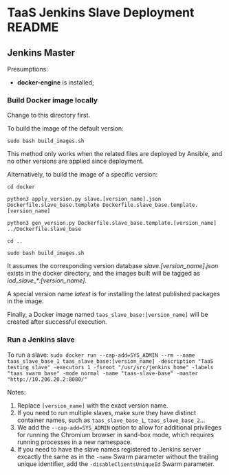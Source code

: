 # TaaS Jenkins Slave Deployment README #

## Jenkins Master ##

Presumptions:

- **docker-engine** is installed;


### Build Docker image locally ###

Change to this directory first.

To build the image of the default version:

`sudo bash build_images.sh`

This method only works when the related files are deployed by Ansible, and no other versions are applied since deployment.

Alternatively, to build the image of a specific version:

`cd docker`  

`python3 apply_version.py slave.[version_name].json Dockerfile.slave_base.template Dockerfile.slave_base.template.[version_name]`

`python3 gen_version.py Dockerfile.slave_base.template.[version_name] ../Dockerfile.slave_base`

`cd ..`

`sudo bash build_images.sh`

It assumes the corresponding version database *slave.[version_name].json* exists in the docker directory, and the images built will be tagged as *iod_slave_\*:[version_name]*.

A special version name *latest* is for installing the latest published packages in the image.

Finally, a Docker image named `taas_slave_base:[version_name]` will be created after successful execution.


### Run a Jenkins slave ###

To run a slave:
`sudo docker run --cap-add=SYS_ADMIN --rm --name taas_slave_base_1 taas_slave_base:[version_name] -description "TaaS testing slave" -executors 1 -fsroot "/usr/src/jenkins_home" -labels "taas swarm base" -mode normal -name "taas-slave-base" -master "http://10.206.20.2:8080/"`

Notes:

1. Replace `[version_name]` with the exact version name.
1. If you need to run multiple slaves, make sure they have distinct container names, such as `taas_slave_base_1`, `taas_slave_base_2`...
1. We add the `--cap-add=SYS_ADMIN` option to allow for additional privileges for running the Chromium browser in sand-box mode, which requires running processes in a new namespace.
1. If you need to have the slave names registered to Jenkins server excactly the same as in the `-name` Swarm parameter without the trailing unique identifier, add the `-disableClientsUniqueId` Swarm parameter.
